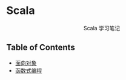 # Scala
<p align="center">
  Scala 学习笔记
</p>

## Table of Contents

* [面向对象](#object)
* [函数式编程](#function)

